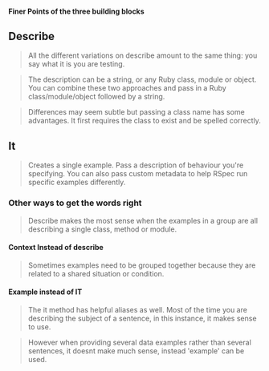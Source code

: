 #### Finer Points of the three building blocks

## Describe 
> All the different variations on describe amount to the same thing: you say what it is you are testing. 

> The description can be a string, or any Ruby class, module or object. You can combine these two approaches and pass in a Ruby class/module/object followed by a string.

> Differences may seem subtle but passing a class name has some advantages. It first requires the class to exist and be spelled correctly.

## It 
> Creates a single example. Pass a description of behaviour you're specifying. You can also pass custom metadata to help RSpec run specific examples differently.

### Other ways to get the words right

> Describe makes the most sense when the examples in a group are all describing a single class, method or module. 

#### Context Instead of describe 

> Sometimes examples need to be grouped together because they are related to a shared situation or condition. 

#### Example instead of IT
> The it method has helpful aliases as well. Most of the time you are describing the subject of a sentence, in this instance, it makes sense to use. 

> However when providing several data examples rather than several sentences, it doesnt make much sense, instead 'example' can be used.